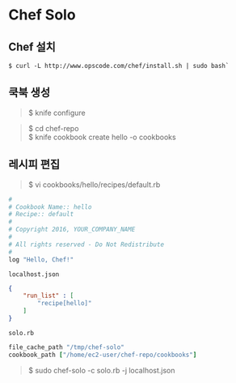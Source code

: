 Chef Solo
=========

Chef 설치 
---------

```
$ curl -L http://www.opscode.com/chef/install.sh | sudo bash`
```

쿡북 생성
--------

>$ knife configure  

>$ cd chef-repo  
>$ knife cookbook create hello -o cookbooks  

레시피 편집
----------

>$ vi cookbooks/hello/recipes/default.rb  

```ruby
#
# Cookbook Name:: hello
# Recipe:: default
#   
# Copyright 2016, YOUR_COMPANY_NAME
#
# All rights reserved - Do Not Redistribute
#
log "Hello, Chef!"
```

`localhost.json`
```json
{
    "run_list" : [
        "recipe[hello]"
    ]
}
```

`solo.rb`
```ruby
file_cache_path "/tmp/chef-solo"
cookbook_path ["/home/ec2-user/chef-repo/cookbooks"]
```

>$ sudo chef-solo -c solo.rb -j localhost.json  
  

